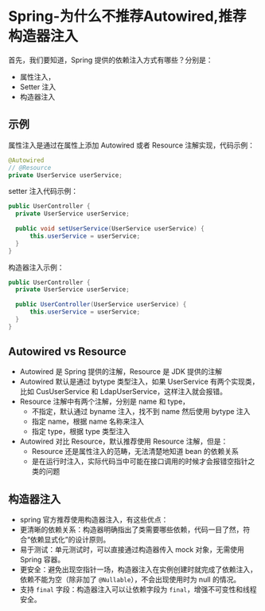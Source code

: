 # Spring-为什么不推荐Autowired,推荐构造器注入

首先，我们要知道，Spring 提供的依赖注入方式有哪些？分别是：

-  属性注入，
-  Setter 注入
-  构造器注入

## 示例

属性注入是通过在属性上添加 Autowired 或者 Resource 注解实现，代码示例：

```java
@Autowired
// @Resource
private UserService userService;
```

setter 注入代码示例：

```java
public UserController {
  private UserService userService;
  
  public void setUserService(UserService userService) {
      this.userService = userService;
  } 
}
```

构造器注入示例：

```java
public UserController {
  private UserService userService;
  
  public UserController(UserService userService) {
      this.userService = userService;
  } 
}
```

## Autowired vs Resource

- Autowired 是 Spring 提供的注解，Resource 是 JDK 提供的注解
- Autowired 默认是通过 bytype 类型注入，如果 UserService 有两个实现类，比如 CusUserService 和 LdapUserService，这样注入就会报错。
- Resource 注解中有两个注解，分别是 name 和 type，
  - 不指定，默认通过 byname 注入，找不到 name 然后使用 bytype 注入
  - 指定 name，根据 name 名称来注入
  - 指定 type，根据 type 类型注入
- Autowired 对比 Resource，默认推荐使用 Resource 注解，但是：
  - Resource 还是属性注入的范畴，无法清楚地知道 bean 的依赖关系
  - 是在运行时注入，实际代码当中可能在接口调用的时候才会报错空指针之类的问题

## 构造器注入

- spring 官方推荐使用构造器注入，有这些优点：
- 更清晰的依赖关系：构造器明确指出了类需要哪些依赖，代码一目了然，符合“依赖显式化”的设计原则。
- 易于测试：单元测试时，可以直接通过构造器传入 mock 对象，无需使用 Spring 容器。
- 更安全：避免出现空指针一场，构造器注入在实例创建时就完成了依赖注入，依赖不能为空（除非加了 `@Nullable`），不会出现使用时为 null 的情况。
- 支持 `final` 字段：构造器注入可以让依赖字段为 `final`，增强不可变性和线程安全。
